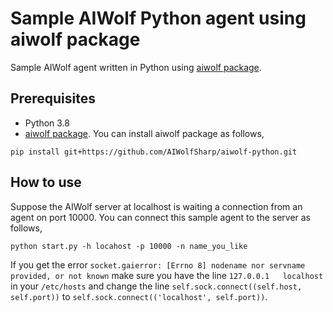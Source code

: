 # Sample AIWolf Python agent using aiwolf package
Sample AIWolf agent written in Python using [aiwolf package](https://github.com/AIWolfSharp/aiwolf-python).
## Prerequisites
* Python 3.8
* [aiwolf package]((https://github.com/AIWolfSharp/aiwolf-python)). 
You can install aiwolf package as follows,
```
pip install git+https://github.com/AIWolfSharp/aiwolf-python.git
```
## How to use
Suppose the AIWolf server at localhost is waiting a connection from an agent on port 10000.
You can connect this sample agent to the server as follows,
```
python start.py -h locahost -p 10000 -n name_you_like
```
If you get the error `socket.gaierror: [Errno 8] nodename nor servname provided, or not known` make sure you have the line `127.0.0.1	localhost` in your `/etc/hosts` and change the line `self.sock.connect((self.host, self.port))` to `self.sock.connect(('localhost', self.port))`.
